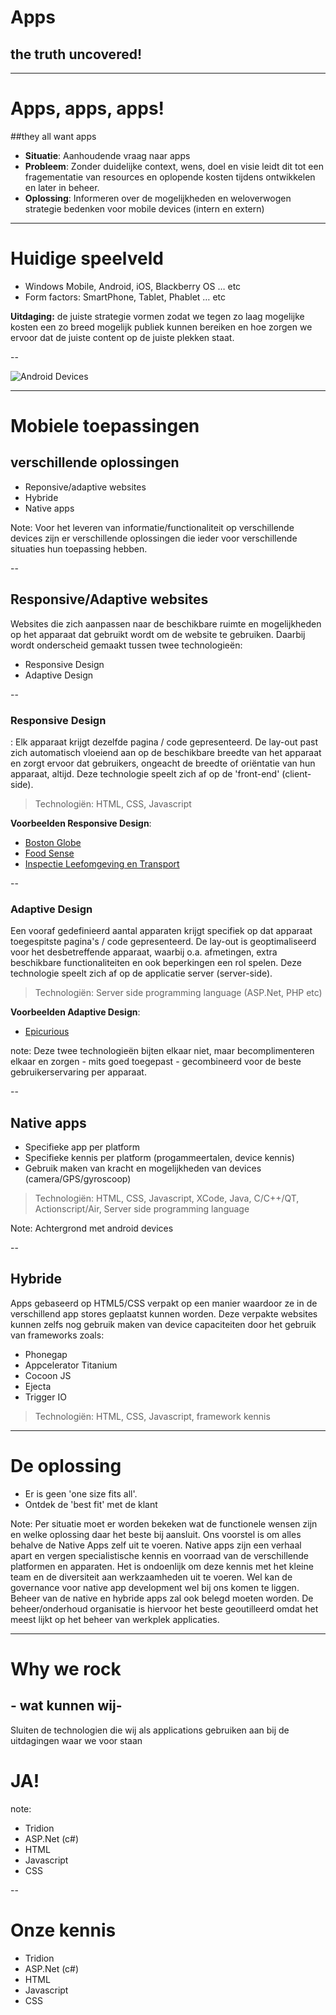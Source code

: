# Apps
## the truth uncovered!

---

# Apps, apps, apps! 
##they all want apps

- **Situatie**: Aanhoudende vraag naar apps 
- **Probleem**: Zonder duidelijke context, wens, doel en visie leidt dit tot een fragementatie van resources en oplopende kosten tijdens ontwikkelen en later in beheer.
- **Oplossing**: Informeren over de mogelijkheden en weloverwogen strategie bedenken voor mobile devices (intern en extern)

---

# Huidige speelveld

- Windows Mobile, Android, iOS, Blackberry OS &#8230; etc
- Form factors: SmartPhone, Tablet, Phablet &#8230; etc

**Uitdaging:** de juiste strategie vormen zodat we tegen zo laag mogelijke kosten een zo breed mogelijk publiek kunnen bereiken en hoe zorgen we ervoor dat de juiste content op de juiste plekken staat.

--

![Android Devices](http://www.enterwebhub.com/wp-content/uploads/2012/06/animoca-android1.jpg)

---

# Mobiele toepassingen 
## verschillende oplossingen

- Reponsive/adaptive websites
- Hybride
- Native apps

Note: Voor het leveren van informatie/functionaliteit op verschillende devices zijn er verschillende oplossingen die ieder voor verschillende situaties hun toepassing hebben.

--

## Responsive/Adaptive websites

Websites die zich aanpassen naar de beschikbare ruimte en mogelijkheden op het apparaat dat gebruikt wordt om de website te gebruiken. Daarbij wordt onderscheid gemaakt tussen twee technologieën:

- Responsive Design
- Adaptive Design

--

### Responsive Design
:        Elk apparaat krijgt dezelfde pagina / code gepresenteerd. De lay-out past zich automatisch vloeiend aan op de beschikbare breedte van het apparaat en zorgt ervoor dat gebruikers, ongeacht de breedte of oriëntatie van hun apparaat, altijd. Deze technologie speelt zich af op de 'front-end' (client-side).

> Technologiën: HTML, CSS, Javascript

**Voorbeelden Responsive Design**:

- [Boston Globe](http://www.bostonglobe.com/)
- [Food Sense](http://foodsense.is/)
- [Inspectie Leefomgeving en Transport](http://www.ilent.nl "Ja deze is door ons gemaakt!")

-- 

### Adaptive Design
Een vooraf gedefinieerd aantal apparaten krijgt specifiek op dat apparaat toegespitste pagina's / code gepresenteerd. De lay-out is geoptimaliseerd voor het desbetreffende apparaat, waarbij o.a. afmetingen, extra beschikbare functionaliteiten en ook beperkingen een rol spelen. Deze technologie speelt zich af op de applicatie server (server-side).

> Technologiën: Server side programming language (ASP.Net, PHP etc)

**Voorbeelden Adaptive Design**:

- [Epicurious](http://www.epicurious.com/)

note: Deze twee technologieën bijten elkaar niet, maar becomplimenteren elkaar en zorgen - mits goed toegepast - gecombineerd voor de beste gebruikerservaring per apparaat.

--

## Native apps

- Specifieke app per platform
- Specifieke kennis per platform (progammeertalen, device kennis)
- Gebruik maken van kracht en mogelijkheden van devices (camera/GPS/gyroscoop)

> Technologiën: HTML, CSS, Javascript, XCode, Java, C/C++/QT, Actionscript/Air, Server side programming language

Note: Achtergrond met android devices 

--

## Hybride

Apps gebaseerd op HTML5/CSS verpakt op een manier waardoor ze in de verschillend app stores geplaatst kunnen worden. Deze verpakte websites kunnen zelfs nog gebruik maken van device capaciteiten door het gebruik van frameworks zoals:

- Phonegap
- Appcelerator Titanium
- Cocoon JS
- Ejecta
- Trigger IO

> Technologiën: HTML, CSS, Javascript, framework kennis

---

# De oplossing

- Er is geen 'one size fits all'. 
- Ontdek de 'best fit' met de klant

Note: Per situatie moet er worden bekeken wat de functionele wensen zijn en welke oplossing daar het beste bij aansluit. Ons voorstel is om alles behalve de Native Apps zelf uit te voeren. Native apps zijn een verhaal apart en vergen specialistische kennis en voorraad van de verschillende platformen en apparaten. Het is ondoenlijk om deze kennis met het kleine team en de diversiteit aan werkzaamheden uit te voeren. Wel kan de governance voor native app development wel bij ons komen te liggen. 
Beheer van de native en hybride apps zal ook belegd moeten worden. De beheer/onderhoud organisatie is hiervoor het beste geoutilleerd omdat het meest lijkt op het beheer van werkplek applicaties. 

---

# Why we rock 
## - wat kunnen wij- 

Sluiten de technologien die wij als applications gebruiken aan bij de uitdagingen waar we voor staan

# JA!

note:
- Tridion
- ASP.Net (c#)
- HTML
- Javascript
- CSS

--
# Onze kennis
- Tridion
- ASP.Net (c#)
- HTML
- Javascript
- CSS